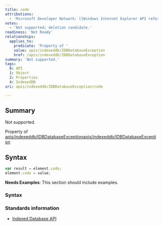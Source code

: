 ```yaml
---
title: code
attributions:
  - 'Microsoft Developer Network: [[Windows Internet Explorer API reference](http://msdn.microsoft.com/en-us/library/ie/hh828809%28v=vs.85%29.aspx) Article]'
notes:
  - 'Not supported; deletion candidate.'
readiness: 'Not Ready'
relationships:
  applies_to:
    predicate: 'Property of '
    value: apis/indexeddb/IDBDatabaseException
    href: /apis/indexeddb/IDBDatabaseException
summary: 'Not supported.'
tags:
  0: API
  1: Object
  2: Properties
  4: IndexedDB
uri: apis/indexeddb/IDBDatabaseException/code

---
```

## <span>Summary</span>

Not supported.

Property of [apis/indexeddb/IDBDatabaseException](/apis/indexeddb/IDBDatabaseException)[apis/indexeddb/IDBDatabaseException](/apis/indexeddb/IDBDatabaseException)

## <span>Syntax</span>

``` js
var result = element.code;
element.code = value;
```

**Needs Examples**: This section should include examples.

### <span>Syntax</span>

### <span>Standards information</span>

-   [Indexed Database API](http://go.microsoft.com/fwlink/p/?LinkId=224519)
